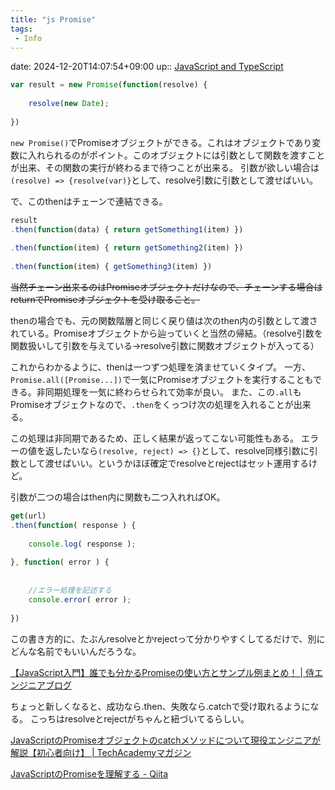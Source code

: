 ```yaml
---
title: "js Promise"
tags:
 - Info
---
```


date: 2024-12-20T14:07:54+09:00
up:: [JavaScript and TypeScript](../Bar/Program/JavaScript%20and%20TypeScript.md)


```js
var result = new Promise(function(resolve) {
 
    resolve(new Date);
 
})
```

`new Promise()`でPromiseオブジェクトができる。これはオブジェクトであり変数に入れられるのがポイント。このオブジェクトには引数として関数を渡すことが出来、その関数の実行が終わるまで待つことが出来る。
引数が欲しい場合は`(resolve) => {resolve(var)}`として、resolve引数に引数として渡せばいい。

で、このthenはチェーンで連結できる。

```js
result
.then(function(data) { return getSomething1(item) })
 
.then(function(item) { return getSomething2(item) })
 
.then(function(item) { getSomething3(item) })
```

~~当然チェーン出来るのはPromiseオブジェクトだけなので、チェーンする場合はreturnでPromiseオブジェクトを受け取ること。~~

thenの場合でも、元の関数階層と同じく戻り値は次のthen内の引数として渡されている。Promiseオブジェクトから辿っていくと当然の帰結。（resolve引数を関数扱いして引数を与えている→resolve引数に関数オブジェクトが入ってる）

これからわかるように、thenは一つずつ処理を済ませていくタイプ。
一方、`Promise.all([Promise...])`で一気にPromiseオブジェクトを実行することもできる。非同期処理を一気に終わらせられて効率が良い。
また、この`.all`もPromiseオブジェクトなので、`.then`をくっつけ次の処理を入れることが出来る。


この処理は非同期であるため、正しく結果が返ってこない可能性もある。
エラーの値を返したいなら`(resolve, reject) => {}`として、resolve同様引数に引数として渡せばいい。というかほぼ確定でresolveとrejectはセット運用するけど。

引数が二つの場合はthen内に関数も二つ入れればOK。

```js
get(url)
.then(function( response ) {
  
    console.log( response );
 
}, function( error ) {
 
 
    //エラー処理を記述する
    console.error( error );
 
})
```

この書き方的に、たぶんresolveとかrejectって分かりやすくしてるだけで、別にどんな名前でもいいんだろうな。

[【JavaScript入門】誰でも分かるPromiseの使い方とサンプル例まとめ！ | 侍エンジニアブログ](https://www.sejuku.net/blog/52314)

ちょっと新しくなると、成功なら.then、失敗なら.catchで受け取れるようになる。
こっちはresolveとrejectがちゃんと紐づいてるらしい。

[JavaScriptのPromiseオブジェクトのcatchメソッドについて現役エンジニアが解説【初心者向け】 | TechAcademyマガジン](https://magazine.techacademy.jp/magazine/36415)

[JavaScriptのPromiseを理解する - Qiita](https://qiita.com/cotton11aq/items/e4719a7deacb7663a0b8)